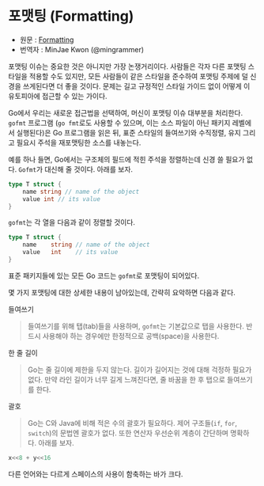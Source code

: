 # 포맷팅 (Formatting)
* 원문 : [Formatting](https://golang.org/doc/effective_go.html#formatting)
* 번역자 : MinJae Kwon (@mingrammer)


포맷팅 이슈는 중요한 것은 아니지만 가장 논쟁거리이다. 사람들은 각자 다른 포맷팅 스타일을 적용할 수도 있지만, 모든 사람들이 같은 스타일을 준수하여 포맷팅 주제에 덜 신경을 쓰게된다면 더 좋을 것이다. 문제는 길고 규정적인 스타일 가이드 없이 어떻게 이 유토피아에 접근할 수 있는 가이다.


Go에서 우리는 새로운 접근법을 선택하여, 머신이 포맷팅 이슈 대부분을 처리한다. `gofmt` 프로그램 (`go fmt`로도 사용할 수 있으며, 이는 소스 파일이 아닌 패키지 레벨에서 실행된다)은 Go 프로그램을 읽은 뒤, 표준 스타일의 들여쓰기와 수직정렬, 유지 그리고 필요시 주석을 재포맷팅한 소스를 내놓는다.


예를 하나 들면, Go에서는 구조체의 필드에 적힌 주석을 정렬하는데 신경 쓸 필요가 없다. `Gofmt`가 대신해 줄 것이다. 아래를 보자.

```go
type T struct {
    name string // name of the object
    value int // its value
}
```

`gofmt`는 각 열을 다음과 같이 정렬할 것이다.

```go
type T struct {
    name    string // name of the object
    value   int    // its value
}
```


표준 패키지들에 있는 모든 Go 코드는 `gofmt`로 포맷팅이 되어있다.


몇 가지 포맷팅에 대한 상세한 내용이 남아있는데, 간략히 요악하면 다음과 같다.


들여쓰기

> 들여쓰기를 위해 탭(tab)들을 사용하며, `gofmt`는 기본값으로 탭을 사용한다. 반드시 사용해야 하는 경우에만 한정적으로 공백(space)을 사용한다.

한 줄 길이

> Go는 줄 길이에 제한을 두지 않는다. 길이가 길어지는 것에 대해 걱정하 필요가 없다. 만약 라인 길이가 너무 길게 느껴진다면, 줄 바꿈을 한 후 탭으로 들여쓰기를 한다.

괄호

> Go는 C와 Java에 비해 적은 수의 괄호가 필요하다. 제어 구조들(`if`, `for`, `switch`)의 문법엔 괄호가 없다. 또한 연산자 우선순위 계층이 간단하며 명확하다. 아래를 보자.

```go
x<<8 + y<<16
```

다른 언어와는 다르게 스페이스의 사용이 함축하는 바가 크다.
